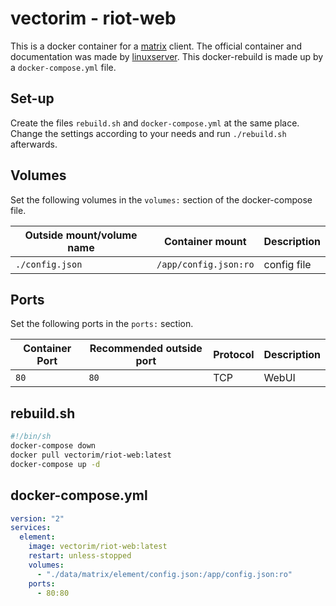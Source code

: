 # vectorim - riot-web

This is a docker container for a [matrix](../matrix.md) client.
The official container and documentation was made by
[linuxserver](https://hub.docker.com/vectorim/riot-web).
This docker-rebuild is made up by a `docker-compose.yml` file.

## Set-up

Create the files `rebuild.sh` and `docker-compose.yml` at the same place.
Change the settings according to your needs and run `./rebuild.sh` afterwards.

## Volumes

Set the following volumes in the `volumes:` section of the docker-compose file.

| Outside mount/volume name | Container mount       | Description |
| ------------------------- | --------------------- | ----------- |
| `./config.json`           | `/app/config.json:ro` | config file |

## Ports

Set the following ports in the `ports:` section.

| Container Port | Recommended outside port | Protocol | Description |
| -------------- | ------------------------ | -------- | ----------- |
| `80`           | `80`                     | TCP      | WebUI       |

## rebuild.sh

```sh
#!/bin/sh
docker-compose down
docker pull vectorim/riot-web:latest
docker-compose up -d
```

## docker-compose.yml

```yml
version: "2"
services:
  element:
    image: vectorim/riot-web:latest
    restart: unless-stopped
    volumes:
      - "./data/matrix/element/config.json:/app/config.json:ro"
    ports:
      - 80:80
```
